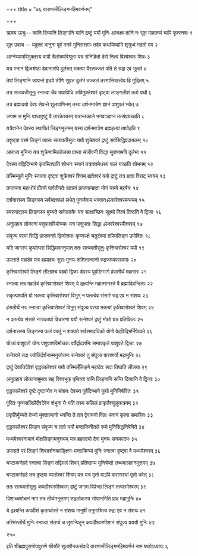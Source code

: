 +++
title = "०६ वाराणसीलिङ्गमहिमवर्णनम्"

+++



ऋषय ऊचुः-- कानि दिव्यानि लिङ्गानि यानि द्रष्टुं ययौ मुनिः
आचक्ष्व तानि नः सूत माहात्म्यं चापि कृत्स्नशः  १

सूत उवाच  --  यदुक्तं भानुना पूर्वं मनवे मुनिसत्तमाः
तदेव कथयिष्यामि शृणुध्वं गदतो मम  २

आग्नेय्यामविमुक्तस्य वापी त्रैलोक्यविश्रुता
यत्र संनिहितो देवो नित्यं विश्वेश्वरः शिवः  ३

यत्र स्नानं द्विजश्रेष्ठा देवानामपि दुर्लभम्
भक्त्या यैस्तज्जलं पतिं ते रुद्रा एव भूतले  ४

तेषां लिङ्गानि जायन्ते हृदये त्रीणि सुव्रत
दुर्लभं तज्जलं तस्मात्तिष्ठत्येव हि मुद्रितम्  ५

तत्र सत्यवतीसूनुः स्नात्वा चैव यथाविधि
अविमुक्तेश्वरं दृष्ट्वा लाङ्गलीशं ततो यथौ  ६

तत्र ब्रह्मादयो देवाः सेवन्ते शूलपाणिनम्
तस्य दर्शनमात्रेण ज्ञानं पाशुपतं भवेत्  ७

जगाम स मुनिः पश्चाद्द्रष्टुं वै तारकेश्वरम्
यत्रान्तकाले भगवाञ्ज्ञानं तत्संप्रयच्छति  ८

यत्रैवानेन देवस्य स्थापितं लिङ्गमुत्तमम्
यस्य दर्शनमात्रेण ब्रह्महत्यां व्यपोहति  ९

तद्दृष्ट्वा परमं लिङ्गं व्यासः सत्यवतीसुतः
ययौ शुक्रेश्वरं द्रष्टुं सर्वसिद्धिप्रदायकम्  १०

आराध्य मुनिना यत्र शुक्रेणामिततेजसा
प्राप्ता संजीवनी विद्या सुराणामपि दुर्लभा  ११

देवस्य वह्निदिग्भागे कृपस्तिष्ठति शोभनः
स्नानं तत्राश्वमेधस्य फलं यच्छति शोभनम्  १२

तस्मिन्कूपे मुनिः स्नात्वा दृष्ट्वा शुक्रेश्वरं शिवम्
ब्रह्मेश्वरं ययो द्रष्टुं तत्र ब्रह्मा विराट् स्वयम्  १३

तपतप्त्वा महाधोरं प्रीतये पार्वतीपतेः
ब्रह्मत्वं प्राप्तवान्ब्रह्मा योगं चान्ये महर्षयः  १४

दर्शनात्तस्य लिङ्गस्य सर्वयज्ञफलं लभेत्
पुनर्जगाम भगवानॐकारेश्वरमव्ययम्  १५

स्मरणाद्यस्य लिङ्गस्य मुच्यते सर्वपातकैः
यत्र साक्षाच्छिवः सूक्ष्मो नित्यं तिष्ठति वै द्विजाः  १६

अनुग्रहाय लोकानां पशुपाशविमोचकः
यत्र पाशुपताः सिद्धा ॐकारेश्वरमीश्वरम्  १७

संपूज्य परमां सिद्धिं प्राप्तवन्तो द्विजोत्तमाः
कृष्णपक्षे चतुर्दश्यां तस्मिलिङ्ग उपोषितः  १८

यदि जागरणं कुर्यात्परां सिद्धिमवाप्नुयात्
ततः सत्यवतीसूनुः कृत्तिवासेश्वरं ययौ  १९

उपासते महादेवं यत्र ब्रह्मादयः सुराः
मुनयः शंशितात्मानो रुद्रजाप्यपरायणाः  २०

कृत्तिवासेश्वरे लिङ्गे लीलाश्च वहवो द्विजाः
देवस्य पूर्वदिग्भागे हंसतीर्थं महत्सरः  २१

स्नात्वा तत्र महादेवं कृत्तिवासेश्वरं शिवम्
ये द्रक्ष्यन्ति महात्मानस्ते वै ब्रह्मादिवन्दिताः  २२

सकृत्पश्यति यो भक्त्या कृत्तिवासेश्वरं विभुम्
न पतत्येव संसारे रुद्र एव न संशयः  २३

हंसतीर्थे नरः स्नात्वा कृत्तिवासेश्वरं विभुम्
संपूज्य परया भक्त्यां कृतिवासेश्वरं शिवम्  २४

न पतत्येव संसारे नात्रकार्या विचारणा
ययौ रत्नेश्वरं द्रष्टुं मोक्षो यत्र प्रतिष्ठितः  २५

दर्शनात्तस्य लिङ्गस्य फलं वक्तुं न शक्यते
सर्वस्मादधिको योगो वेदविद्भिर्निषेव्यते  २६

योऽयं पाशुपतो योगः पशुपाशविमोचकः
वर्षैर्द्वादशभिः सम्यक्कृते पाशुपते द्विजाः  २७

रत्नेश्वरे तदा ज्योतिर्दर्शनान्मनुजोत्तमः
रत्नेश्वरं तु संपूज्य पाराशर्यो महामुनिः  २८

द्रष्टुं देवाधिदेवेशं वृद्धकालेश्वरं ययौ
तस्मिल्ँलिङ्गे महादेवः सदा तिष्ठति लीलया  २९

अनुग्रहाय लोकानामुमया सह विश्वभुक्
पृथिव्यां यानि लिङ्गानि सन्ति दिव्यानि वै द्विजाः  ३०

वृद्धकालेश्वरे दृष्टे दृष्टान्येव न संशयः
देवस्य पूर्वदिग्भागे कूपो मुनिनिषेवितः  ३१

पूरितः पुण्यसलिलैर्देवदेवेन शंभुना
यैः पतिं तस्य सलिलं प्राकृतैश्चुलुकत्रयम्  ३२

प्रकृतिर्मुच्यते तेभ्यो मुक्तात्मानो भवन्ति ते
तत्र द्वेपायनो विप्राः स्नानं कृत्वा समाहितः  ३३

वृद्धकालेश्वरं लिङ्ग संपूज्य च ततो ययौ
मन्दाकिनीतले रम्ये मुनिसिद्धनिषेविते  ३४

मध्यमेश्वरनामानं मोक्षलिङ्गमनुत्तमम्
यत्र ब्रह्मादयो देवा मुनयः सनकादयः  ३५

उपासते परं लिङ्गं शिवदर्शनकाङ्क्षिणः
मन्दाकिन्यां मुनिः स्नात्वा दृष्ट्वा वै मध्यमेश्वरम्  ३६

घण्टाकर्णह्रदे स्नात्वा लिङ्गं तद्विमलं शिवम्
प्रतिष्ठाप्य मुनिश्रेष्ठो लब्धवाञ्ज्ञानमुत्तमम्  ३७

घण्टाकर्णह्रदे तत्र दृष्ट्वा व्यासेश्वरं शिवम्
यत्र यत्र मृतो वाऽपि वाराणस्यां मृतो भवेत्  ३८

ततः सत्यवतीसूनुः कपर्दीश्वरमीश्वरम्
द्रष्टुं जगाम विप्रेन्दा लिङ्गं तत्पारमेश्वरम्  ३९

पिशाच्चमोचनं नाम तत्र तीर्थमनुत्तमम्
रुद्रलोकस्य सोपानमिति प्राह महामुनिः  ४०

ये द्रक्ष्यन्ति कपर्दीशं कृतार्थास्ते न संशयः
मानुषीं तनुमाश्रित्य रुद्रा एव न संशयः  ४१

तस्मिंस्तीर्थे मुनिः स्नात्वा संतर्प्य च सुरान्पितॄन्
कपर्दीश्वरमीशानं संपूज्य प्रययौ मुनिः  ४२

२५०

इति श्रीब्रह्मपुराणोपपुराणे श्रीसौरे सूतशौनकसंवादे
वाराणसीलिङ्गमहिमवर्णनं नाम षष्ठोऽध्यायः  ६